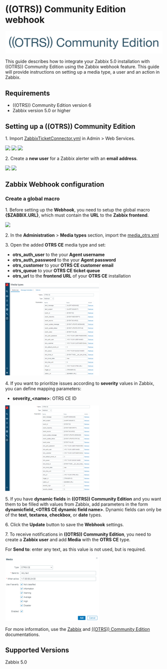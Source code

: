 
# ((OTRS)) Community Edition webhook
![](images/otrs_logo.png?raw=true)

This guide describes how to integrate your Zabbix 5.0 installation with ((OTRS)) Community Edition using the Zabbix webhook feature. This guide will provide instructions on setting up a media type, a user and an action in Zabbix.

## Requirements

- ((OTRS)) Community Edition version 6
- Zabbix version 5.0 or higher

## Setting up a ((OTRS)) Community Edition

1\. Import [ZabbixTicketConnector.yml](ZabbixTicketConnector.yml) in Admin > Web Services.

[![](images/thumb.01.png?raw=true)](images/01.png)
[![](images/thumb.02.png?raw=true)](images/02.png)
[![](images/thumb.03.png?raw=true)](images/03.png)

2\. Create a **new user** for a Zabbix alerter with an **email address**.

[![](images/thumb.04.png?raw=true)](images/04.png)
[![](images/thumb.05.png?raw=true)](images/05.png)

## Zabbix Webhook configuration

### Create a global macro

1\. Before setting up the **Webhook**, you need to setup the global macro **{$ZABBIX.URL}**, which must contain the **URL** to the **Zabbix frontend**.

[![](images/thumb.06.png?raw=true)](images/06.png)

2\. In the **Administration** > **Media types** section, import the [media_otrs.xml](media_otrs.xml)

3\. Open the added **OTRS CE** media type and set:

- **otrs_auth_user** to the your **Agent username**
- **otrs_auth_password** to the your **Agent password**
- **otrs_customer** to your **OTRS CE customer email**
- **otrs_queue** to your **OTRS CE ticket queue**
- **otrs_url** to the **frontend URL** of your **OTRS CE** installation

[![](images/thumb.07.png?raw=true)](images/07.png)

4\. If you want to prioritize issues according to **severity** values in Zabbix, you can define mapping parameters:

- **severity_\<name\>**: OTRS CE ID

[![](images/thumb.08.png?raw=true)](images/08.png)

5\. If you have **dynamic fields** in **((OTRS)) Community Edition** and you want them to be filled with values from Zabbix, add parameters in the form **dynamicfield_\<OTRS CE dynamic field name\>**. Dynamic fields can only be of the **text**, **textarea**, **checkbox**, or **date** types.

6\. Click the **Update** button to save the **Webhook** settings.

7\. To receive notifications in **((OTRS)) Community Edition**, you need to create a **Zabbix user** and add **Media** with the **OTRS CE** type.

For **Send to**: enter any text, as this value is not used, but is required.

[![](images/thumb.09.png?raw=true)](images/09.png)

For more information, use the [Zabbix](https://www.zabbix.com/documentation/5.0/manual/config/notifications) and [((OTRS)) Community Edition](https://doc.otrs.com) documentations.

## Supported Versions

Zabbix 5.0
